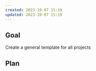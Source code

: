 ```yaml
---
created: 2023-10-07 15:19
updated: 2023-10-07 15:19
---
```

## Goal
Create a general template for all projects
## Plan
##

